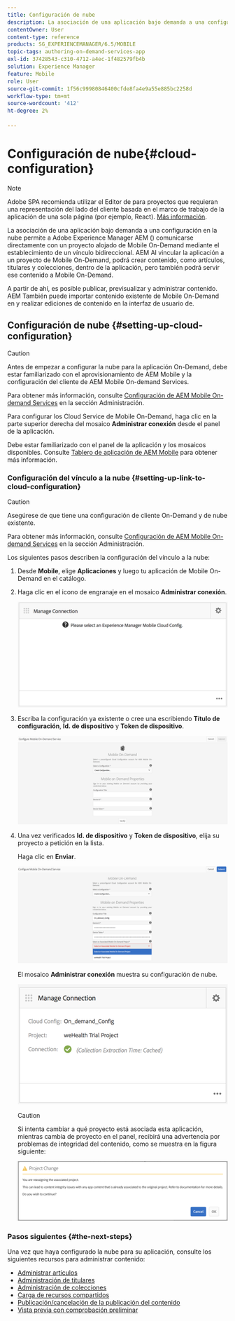 ```yaml
---
title: Configuración de nube
description: La asociación de una aplicación bajo demanda a una configuración en la nube permite a Adobe Experience Manager AEM () comunicarse directamente con un proyecto alojado de Mobile On-Demand mediante el establecimiento de un vínculo bidireccional. Siga esta página para obtener más información.
contentOwner: User
content-type: reference
products: SG_EXPERIENCEMANAGER/6.5/MOBILE
topic-tags: authoring-on-demand-services-app
exl-id: 37428543-c310-4712-a4ec-1f482579fb4b
solution: Experience Manager
feature: Mobile
role: User
source-git-commit: 1f56c99980846400cfde8fa4e9a55e885bc2258d
workflow-type: tm+mt
source-wordcount: '412'
ht-degree: 2%

---
```


# Configuración de nube{#cloud-configuration}

>[!NOTE]
>
>Adobe SPA recomienda utilizar el Editor de para proyectos que requieran una representación del lado del cliente basada en el marco de trabajo de la aplicación de una sola página (por ejemplo, React). [Más información](/help/sites-developing/spa-overview.md).

La asociación de una aplicación bajo demanda a una configuración en la nube permite a Adobe Experience Manager AEM () comunicarse directamente con un proyecto alojado de Mobile On-Demand mediante el establecimiento de un vínculo bidireccional. AEM Al vincular la aplicación a un proyecto de Mobile On-Demand, podrá crear contenido, como artículos, titulares y colecciones, dentro de la aplicación, pero también podrá servir ese contenido a Mobile On-Demand.

A partir de ahí, es posible publicar, previsualizar y administrar contenido. AEM También puede importar contenido existente de Mobile On-Demand en y realizar ediciones de contenido en la interfaz de usuario de.

## Configuración de nube {#setting-up-cloud-configuration}

>[!CAUTION]
>
>Antes de empezar a configurar la nube para la aplicación On-Demand, debe estar familiarizado con el aprovisionamiento de AEM Mobile y la configuración del cliente de AEM Mobile On-demand Services.
>
>Para obtener más información, consulte [Configuración de AEM Mobile On-demand Services](/help/mobile/aem-mobile-setup.md) en la sección Administración.

Para configurar los Cloud Service de Mobile On-Demand, haga clic en la parte superior derecha del mosaico **Administrar conexión** desde el panel de la aplicación.

Debe estar familiarizado con el panel de la aplicación y los mosaicos disponibles. Consulte [Tablero de aplicación de AEM Mobile](/help/mobile/mobile-apps-ondemand-application-dashboard.md) para obtener más información.

### Configuración del vínculo a la nube {#setting-up-link-to-cloud-configuration}

>[!CAUTION]
>
>Asegúrese de que tiene una configuración de cliente On-Demand y de nube existente.
>
>Para obtener más información, consulte [Configuración de AEM Mobile On-demand Services](/help/mobile/aem-mobile-setup.md) en la sección Administración.

Los siguientes pasos describen la configuración del vínculo a la nube:

1. Desde **Mobile**, elige **Aplicaciones** y luego tu aplicación de Mobile On-Demand en el catálogo.
1. Haga clic en el icono de engranaje en el mosaico **Administrar conexión**.

   ![chlimage_1-65](assets/chlimage_1-65.png)

1. Escriba la configuración ya existente o cree una escribiendo **Título de configuración**, **Id. de dispositivo** y **Token de dispositivo**.

   ![chlimage_1-66](assets/chlimage_1-66.png)

1. Una vez verificados **Id. de dispositivo** y **Token de dispositivo**, elija su proyecto a petición en la lista.

   Haga clic en **Enviar**.

   ![chlimage_1-67](assets/chlimage_1-67.png)

   El mosaico **Administrar conexión** muestra su configuración de nube.

   ![chlimage_1-68](assets/chlimage_1-68.png)

   >[!CAUTION]
   >
   >Si intenta cambiar a qué proyecto está asociada esta aplicación, mientras cambia de proyecto en el panel, recibirá una advertencia por problemas de integridad del contenido, como se muestra en la figura siguiente:

   ![chlimage_1-69](assets/chlimage_1-69.png)

### Pasos siguientes {#the-next-steps}

Una vez que haya configurado la nube para su aplicación, consulte los siguientes recursos para administrar contenido:

* [Administrar artículos](/help/mobile/mobile-on-demand-managing-articles.md)
* [Administración de titulares](/help/mobile/mobile-on-demand-managing-banners.md)
* [Administración de colecciones](/help/mobile/mobile-on-demand-managing-collections.md)
* [Carga de recursos compartidos](/help/mobile/mobile-on-demand-shared-resources.md)
* [Publicación/cancelación de la publicación del contenido](/help/mobile/mobile-on-demand-publishing-unpublishing.md)
* [Vista previa con comprobación preliminar](/help/mobile/aem-mobile-manage-ondemand-services.md)
